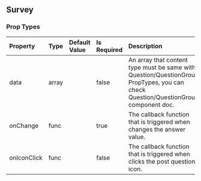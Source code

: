 ## Survey 



### Prop Types
Property | Type | Default Value | Is Required | Description
:--- | :--- | :--- | :--- | :---
data|array|&ensp;|false|An array that content type must be same with Question/QuestionGroup PropTypes, you can check Question/QuestionGroup component doc.
onChange|func|&ensp;|true|The callback function that is triggered when changes the answer value.
onIconClick|func|&ensp;|false|The callback function that is triggered when clicks the post question icon.
